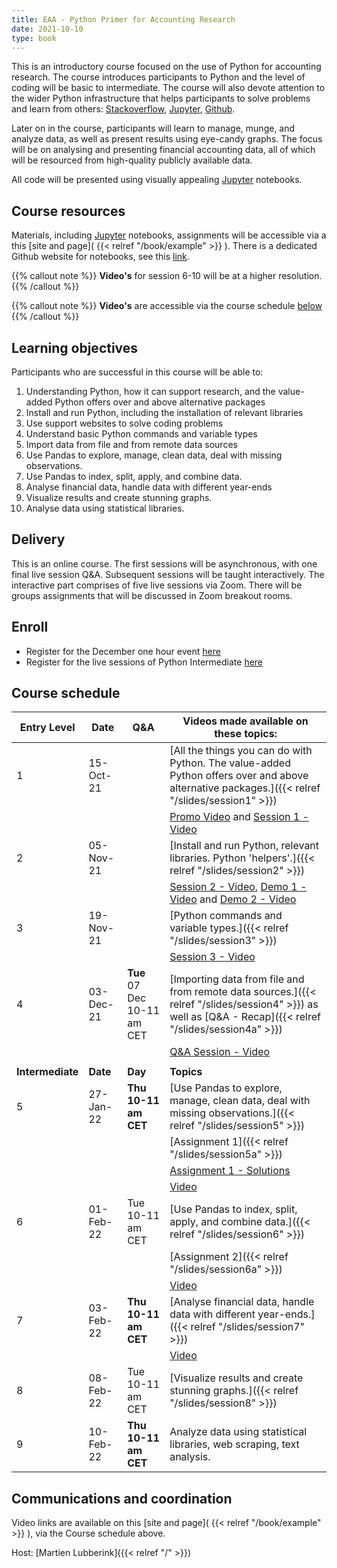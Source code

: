 ```yaml
---
title: EAA - Python Primer for Accounting Research
date: 2021-10-10
type: book
---
```


This is an introductory course focused on the use of Python for accounting research. The course introduces participants to Python and the level of coding will be basic to intermediate. The course will also devote attention to the wider Python infrastructure that helps participants to solve problems and learn from others:  [Stackoverflow](https://stackoverflow.com/), [Jupyter](https://jupyter.org/), [Github](https://github.com/). 

Later on in the course, participants will learn to manage, munge, and analyze data, as well as present results using eye-candy graphs. The focus will be on analysing and presenting financial accounting data, all of which will be resourced from high-quality publicly available data. 

All code will be presented using visually appealing [Jupyter](https://jupyter.org/) notebooks. 

## Course resources

Materials, including [Jupyter](https://jupyter.org/) notebooks, assignments will be accessible via a this [site and page]( {{< relref "/book/example" >}} ). There is a dedicated Github  website for notebooks, see this [link](https://github.com/blucap/EEA_Python_Primer). 

{{% callout note %}}
**Video's** for session 6-10 will be at a higher resolution.
{{% /callout %}}

{{% callout note %}}
**Video's** are accessible via the course schedule [below](#course-schedule)
{{% /callout %}}

## Learning objectives

Participants who are successful in this course will be able to: 

1. Understanding Python, how it can support research, and the value-added Python offers over and above alternative packages
2. Install and run Python, including the installation of relevant libraries
3. Use support websites to solve coding problems
4. Understand basic Python commands and variable types
5. Import data from file and from remote data sources
6. Use Pandas to explore, manage, clean data, deal with missing observations.
7. Use Pandas to index, split, apply, and combine data.
8. Analyse financial data, handle data with different year-ends
9. Visualize results and create stunning graphs.
10. Analyse data using statistical libraries.

## Delivery

This is an online course. The first sessions will be asynchronous, with one final live session Q&A. Subsequent sessions will be taught interactively. The interactive part comprises of five live sessions via Zoom. There will be groups assignments that will be discussed in Zoom breakout rooms.

## Enroll 

+ Register for the December one hour event [here](https://us02web.zoom.us/meeting/register/tZEtcO6rqzoiGdKNfx97umYYb9ZUFpvVmSCx)
+ Register for the live sessions of Python Intermediate [here](https://us02web.zoom.us/meeting/register/tZcsd-6vqDMiHdRR1MWbMAziMhWsQJWlX670)

## Course schedule

| **Entry Level** | **Date** | Q&A | Videos made available on these topics:                       |
| ---------------- | -------------- | ------------------- | ------------------------------------------------------------ |
| 1               | 15-Oct-21       |            | [All the things you can do with Python. The value-added Python offers over and above alternative packages.]({{< relref "/slides/session1" >}}) |
|                 |                 |            | [Promo Video](https://vstream.au.panopto.com/Panopto/Pages/Viewer.aspx?id=57a8712f-117a-4d71-bbdb-adc40052d6d7) and [Session 1 - Video](https://vstream.au.panopto.com/Panopto/Pages/Viewer.aspx?id=97b66ef1-430d-4e3e-9873-adc4008017c4) |
| 2               | 05-Nov-21       |            | [Install and run Python, relevant libraries. Python 'helpers'.]({{< relref "/slides/session2" >}}) |
|                 |                 |            | [Session 2 - Video](https://vstream.au.panopto.com/Panopto/Pages/Viewer.aspx?id=7be64d77-4fb6-4fce-8e2f-add7006066eb), [Demo 1 - Video](https://vstream.au.panopto.com/Panopto/Pages/Viewer.aspx?id=585f2d6d-f096-44ef-b458-add7006066e2) and  [Demo 2 - Video](https://vstream.au.panopto.com/Panopto/Pages/Viewer.aspx?id=b3eb75da-8337-4784-b9c9-add7006066e1)|
| 3               | 19-Nov-21       |            | [Python commands and variable types.]({{< relref "/slides/session3" >}})                     |
|                 |                 |            | [Session 3 - Video](https://vstream.au.panopto.com/Panopto/Pages/Viewer.aspx?id=a94034fb-2d1b-4de7-ab35-ade5016d0129) |
| 4               | 03-Dec-21       |   **Tue** 07 Dec 10-11 am CET       | [Importing data from  file and from remote data sources.]({{< relref "/slides/session4" >}}) as well as [Q&A - Recap]({{< relref "/slides/session4a" >}})     |
|                 |                 |            | [Q&A Session - Video](https://www.youtube.com/watch?v=_gGL95r_Gnw) |
|                  |                |                     |                                                              |
| **Intermediate** | **Date** | **Day**             | **Topics**                                                   |
| 5                | 27-Jan-22       | **Thu 10-11 am CET** | [Use Pandas to explore, manage,  clean data, deal with missing observations.]({{< relref "/slides/session5" >}}) |
|                  |                 |                     |  [Assignment 1]({{< relref "/slides/session5a" >}})                                                          |
|                  |                 |                     |  [Assignment 1 - Solutions](https://github.com/blucap/EEA_Python_Primer/blob/master/assignment_1_solutions.ipynb) |
|                  |                 |                     |  [Video](https://arc.eaa-online.org/portfolio/python-intermediate-live-session-1-use-pandas-explore-manage-clean-data-deal-missing) | 
| 6               | 01-Feb-22      | Tue 10-11 am CET    | [Use Pandas to  index, split, apply, and combine data.]({{< relref "/slides/session6" >}})        |
|                  |                 |                     |  [Assignment 2]({{< relref "/slides/session6a" >}})                                                          |
|                  |                 |                     |  [Video](https://www.youtube.com/watch?v=Gs4U-lV77yk) |
| 7               | 03-Feb-22      | **Thu 10-11 am CET** | [Analyse financial data, handle data with different year-ends.]({{< relref "/slides/session7" >}}) |
|                  |                 |                     |  [Video](https://www.youtube.com/watch?v=8Wo-ohbpXmg) |
| 8                | 08-Feb-22       | Tue 10-11 am CET     | [Visualize results and create stunning graphs.]({{< relref "/slides/session8" >}})               |
| 9              | 10-Feb-22      | **Thu 10-11 am CET** | Analyze data using statistical libraries, web scraping, text analysis.                   |



## Communications and coordination

Video links are available on this [site and page]( {{< relref "/book/example" >}} ), via the Course schedule above.

Host: [Martien Lubberink]({{< relref "/" >}})

